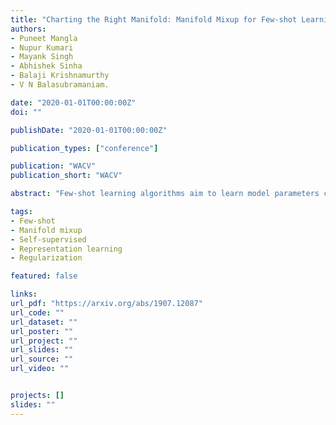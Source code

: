 ```yaml
---
title: "Charting the Right Manifold: Manifold Mixup for Few-shot Learning"
authors:
- Puneet Mangla
- Nupur Kumari
- Mayank Singh
- Abhishek Sinha
- Balaji Krishnamurthy
- V N Balasubramaniam.

date: "2020-01-01T00:00:00Z"
doi: ""

publishDate: "2020-01-01T00:00:00Z"

publication_types: ["conference"]

publication: "WACV"
publication_short: "WACV"

abstract: "Few-shot learning algorithms aim to learn model parameters capable of adapting to unseen classes with the help of only a few labeled examples. A recent regularization technique - Manifold Mixup focuses on learning a general-purpose representation, robust to small changes in the data distribution. Since the goal of few-shot learning is closely linked to robust representation learning, we study Manifold Mixup in this problem setting. Self-supervised learning is another technique that learns semantically meaningful features, using only the inherent structure of the data. This work investigates the role of learning relevant feature manifold for few-shot tasks using self-supervision and regularization techniques. We observe that regularizing the feature manifold, enriched via self-supervised techniques, with Manifold Mixup significantly improves few-shot learning performance. We show that our proposed method S2M2 beats the current state-of-the-art accuracy on standard few-shot learning datasets like CIFAR-FS, CUB, mini-ImageNet and tiered-ImageNet by 3-8 %. Through extensive experimentation, we show that the features learned using our approach generalize to complex few-shot evaluation tasks, cross-domain scenarios and are robust against slight changes to data distribution."

tags:
- Few-shot
- Manifold mixup
- Self-supervised
- Representation learning
- Regularization

featured: false

links:
url_pdf: "https://arxiv.org/abs/1907.12087"
url_code: ""
url_dataset: ""
url_poster: ""
url_project: ""
url_slides: ""
url_source: ""
url_video: ""


projects: []
slides: ""
---
```

